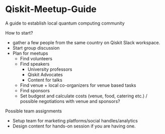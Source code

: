 # Qiskit-Meetup-Guide
A guide to establish local quantum computing community

How to start?
 - gather a few people from the same country on Qiskit Slack workspace.
 - Start group discussion
 - Plan for meetups
   - Find volunteers
   - Find speakers
     - University professors
     - Qiskit Advocates
     - Content for talks
   - Find venue + local co-organizers for venue based tasks
   - Find sponsors
   - Set budgest and calculate costs (venue, food, catering etc.) / possible negotiations with venue and sponsors?
   
Possible team assignments
  - Setup team for marketing platforms/social handles/analytics
  - Design content for hands-on session if you are having one.
